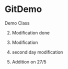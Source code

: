 # GitDemo
Demo Class

2. Modification done

3. Modification

4. second day modification

5. Addition on 27/5